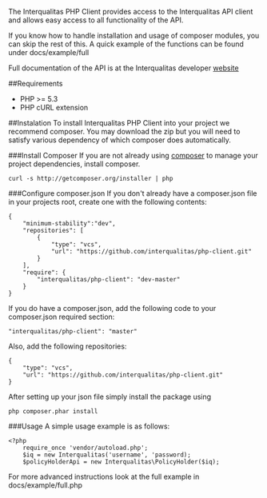 The Interqualitas PHP Client provides access to the Interqualitas API client and allows easy access to all functionality of the API.

If you know how to handle installation and usage of composer modules, you can skip the rest of this.  A quick example of the functions can be found under
    docs/example/full

Full documentation of the API is at the Interqualitas developer [website](http://dev.interqualitas.net)

##Requirements
  * PHP >= 5.3
  * PHP cURL extension

##Instalation
To install Interqualitas PHP Client into your project we recommend composer.  You may download the zip but you will need to satisfy various dependency of which composer does automatically.

###Install Composer
If you are not already using [composer](http://getcomposer.org/) to manage your project dependencies, install composer.

    curl -s http://getcomposer.org/installer | php

###Configure composer.json
If you don't already have a composer.json file in your projects root, create one with the following contents: 

    {
        "minimum-stability":"dev",
        "repositories": [
            {
                "type": "vcs",
                "url": "https://github.com/interqualitas/php-client.git"
            }
        ],
        "require": {
            "interqualitas/php-client": "dev-master"
        }
    } 
        
If you do have a composer.json, add the following code to your composer.json required section:

    "interqualitas/php-client": "master"
    
Also, add the following repositories:

    {
        "type": "vcs",
        "url": "https://github.com/interqualitas/php-client.git"
    }
   
After setting up your json file simply install the package using

    php composer.phar install
    
###Usage
A simple usage example is as follows:

    <?php
        require_once 'vendor/autoload.php';
        $iq = new Interqualitas('username', 'password);
        $policyHolderApi = new Interqualitas\PolicyHolder($iq);
        
For more advanced instructions look at the full example in docs/example/full.php
